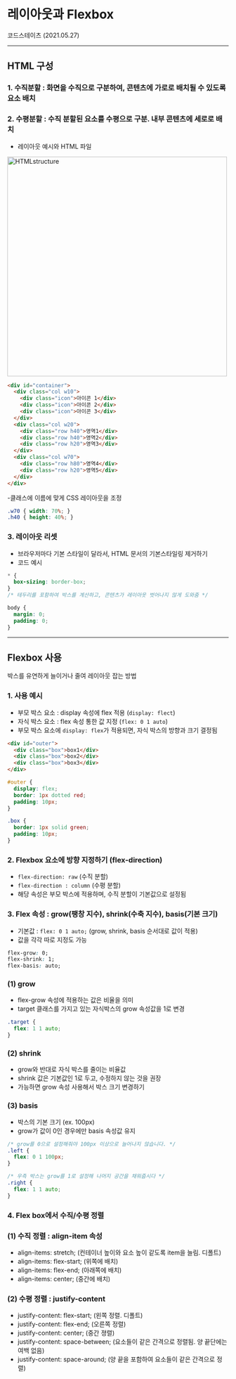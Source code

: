 # 레이아웃과 Flexbox
코드스테이츠 (2021.05.27)

***

## HTML 구성

### 1. 수직분할 : 화면을 수직으로 구분하여, 콘텐츠에 가로로 배치될 수 있도록 요소 배치
### 2. 수평분할 : 수직 분할된 요소를 수평으로 구분. 내부 콘텐츠에 세로로 배치

- 레이아웃 예시와 HTML 파일

<img width="500" alt="HTMLstructure" src="https://user-images.githubusercontent.com/80403988/119763112-daa78080-bee9-11eb-8e44-430aa9ec8c78.png">

```html
<div id="container">
  <div class="col w10">
    <div class="icon">아이콘 1</div>
    <div class="icon">아이콘 2</div>
    <div class="icon">아이콘 3</div>
  </div>
  <div class="col w20">
    <div class="row h40">영역1</div>
    <div class="row h40">영역2</div>
    <div class="row h20">영역3</div>
  </div>
  <div class="col w70">
    <div class="row h80">영역4</div>
    <div class="row h20">영역5</div>
  </div>
</div>
```
-클래스에 이름에 맞게 CSS 레이아웃을 조정
```css
.w70 { width: 70%; }
.h40 { height: 40%; }
```

### 3. 레이아웃 리셋
- 브라우저마다 기본 스타일이 달라서, HTML 문서의 기본스타일링 제거하기
- 코드 예시
```css
* {
  box-sizing: border-box;
}
/* 테두리를 포함하여 박스를 계산하고, 콘텐츠가 레이아웃 벗어나지 않게 도와줌 */

body {
  margin: 0;
  padding: 0;
}
```

***

## Flexbox 사용
박스를 유연하게 늘이거나 줄여 레이아웃 잡는 방법

### 1. 사용 예시
- 부모 박스 요소 : display 속성에 flex 적용 (```display: flect```)
- 자식 박스 요소 : flex 속성 통한 값 지정 (```flex: 0 1 auto```)
- 부모 박스 요소에 ```display: flex```가 적용되면, 자식 박스의 방향과 크기 결정됨 

```html
<div id="outer">
  <div class="box">box1</div>
  <div class="box">box2</div>
  <div class="box">box3</div>
</div>
```
```css
#outer {
  display: flex;
  border: 1px dotted red;
  padding: 10px;
}

.box {
  border: 1px solid green;
  padding: 10px;
}
```
### 2. Flexbox 요소에 방향 지정하기 (flex-direction)
- ```flex-direction: raw``` (수직 분할)
- ```flex-direction : column``` (수평 분할)
- 해당 속성은 부모 박스에 적용하며, 수직 분할이 기본값으로 설정됨 

### 3. Flex 속성 : grow(팽창 지수), shrink(수축 지수), basis(기본 크기)
- 기본값 : ```flex: 0 1 auto;``` (grow, shrink, basis 순서대로 값이 적용)
- 값을 각각 따로 지정도 가능
```css
flex-grow: 0;
flex-shrink: 1;
flex-basis: auto;
```

### (1) grow
- flex-grow 속성에 적용하는 값은 비율을 의미
- target 클래스를 가지고 있는 자식박스의 grow 속성값을 1로 변경
```css
.target {
  flex: 1 1 auto;
}
```

### (2) shrink
- grow와 반대로 자식 박스를 줄이는 비율값
- shrink 값은 기본값인 1로 두고, 수정하지 않는 것을 권장
- 가능하면 grow 속성 사용해서 박스 크기 변경하기

### (3) basis
- 박스의 기본 크기 (ex. 100px)
- grow가 값이 0인 경우에만 basis 속성값 유지
```css
/* grow를 0으로 설정해줘야 100px 이상으로 늘어나지 않습니다. */
.left {
  flex: 0 1 100px;
}

/* 우측 박스는 grow를 1로 설정해 나머지 공간을 채워줍시다 */
.right {
  flex: 1 1 auto;
}
```

### 4. Flex box에서 수직/수평 정렬

### (1) 수직 정렬 : align-item 속성
- align-items: stretch; (컨테이너 높이와 요소 높이 같도록 item을 늘림. 디폴트)
- align-items: flex-start; (위쪽에 배치)
- align-items: flex-end; (아래쪽에 배치)
- align-items: center; (중간에 배치)

### (2) 수평 정렬 : justify-content
- justify-content: flex-start; (왼쪽 정렬. 디폴트)
- justify-content: flex-end; (오른쪽 정렬)
- justify-content: center; (중간 졍렬)
- justify-content: space-between; (요소들이 같은 간격으로 정렬됨. 양 끝단에는 여백 없음)
- justify-content: space-around; (양 끝을 포함하여 요소들이 같은 간격으로 정렬)
